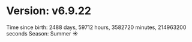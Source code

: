 # Version: v6.9.22
Time since birth: 2488 days, 59712 hours, 3582720 minutes, 214963200 seconds
Season: Summer ☀️
